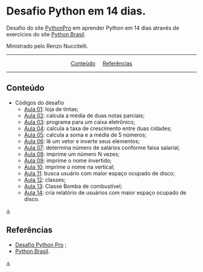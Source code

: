 # Desafio Python em 14 dias.

Desafio do site [PythonPro](https://pythonpro.com.br/) em aprender Python em
14 dias através de exercícios do site
[Python Brasil](https://wiki.python.org.br/ListaDeExercicios).

Ministrado pelo Renzo Nuccitelli.

---

<p align="center">
<a href="#conteúdo">Conteúdo</a>&nbsp;&nbsp;&nbsp;&nbsp;
<a href="#referências">Referências</a>
</p>

---

## Conteúdo

* Códigos do desafio
    * [Aula 01](01_loja_tintas.py): loja de tintas;
    * [Aula 02](02_calcula_media.py): calcula a média de duas notas parciais;
    * [Aula 03](03_caixa_eletronico.py): programa para um caixa eletrônico;
    * [Aula 04](04_taxa_crescimento.py): calcula a taxa de crescimento entre
      duas cidades;
    * [Aula 05](05_calcula_soma_media.py): calcula a soma e a média de 5
      números;
    * [Aula 06](06_inverte_vetor.py): lê um vetor e inverte seus elementos;
    * [Aula 07](07_busca_salarios.py): determina número de salários conforme
      faixa salarial;
    * [Aula 08](08_print_n.py): imprime um número N vezes;
    * [Aula 09](09_inversor_nome.py): imprime o nome invertido;
    * [Aula 10](10_nome_vertical.py): imprime o nome na vertical;
    * [Aula 11](11_busca_maior_espaco_disco.py): busca usuário com maior espaço
      ocupado de disco;
    * [Aula 12](12_classes.py): classes;
    * [Aula 13](13_bomba_combustivel.py): Classe Bomba de combustível;
    * [Aula 14](14_relatorio_maior_espaco_disco.py): cria relatório de usuários
      com maior espaço ocupado de disco.

[🔝](#desafio-python-em-14-dias)

## Referências

* [Desafio Python Pro](https://pythonpro.com.br/desafio-python-em-14-dias-aula-1/)
  ;
* [Python Brasil](https://wiki.python.org.br/ListaDeExercicios).

[🔝](#desafio-python-em-14-dias)
